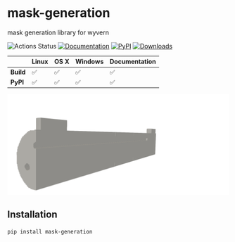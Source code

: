 # mask-generation
mask generation library for wyvern 



![Actions Status](https://github.com/ly16302/mask/workflows/cibuildwheel/badge.svg)
[![Documentation](https://github.com/ly16302/mask/workflows/Documentation/badge.svg)](https://ly16302.github.io/mask/)
[![PyPI](https://img.shields.io/badge/pypi-v0.01-green)](https://pypi.org/project/mask-generation/)
[![Downloads](https://pepy.tech/badge/mask-generation)](https://pepy.tech/project/mask-generation)
 
|| **Linux** | **OS X** | **Windows** | **Documentation**|
|:------|:-----|:-----|:-----|:-----|
|**Build**| ✅ | ✅ | ✅ | ✅ | 
|**PyPI** | ✅ | ✅ | ✅ | ✅ |

![alt text](https://github.com/ly16302/mask/blob/main/_static/lamp_3.png?raw=true)

## Installation
```bash
pip install mask-generation
```
